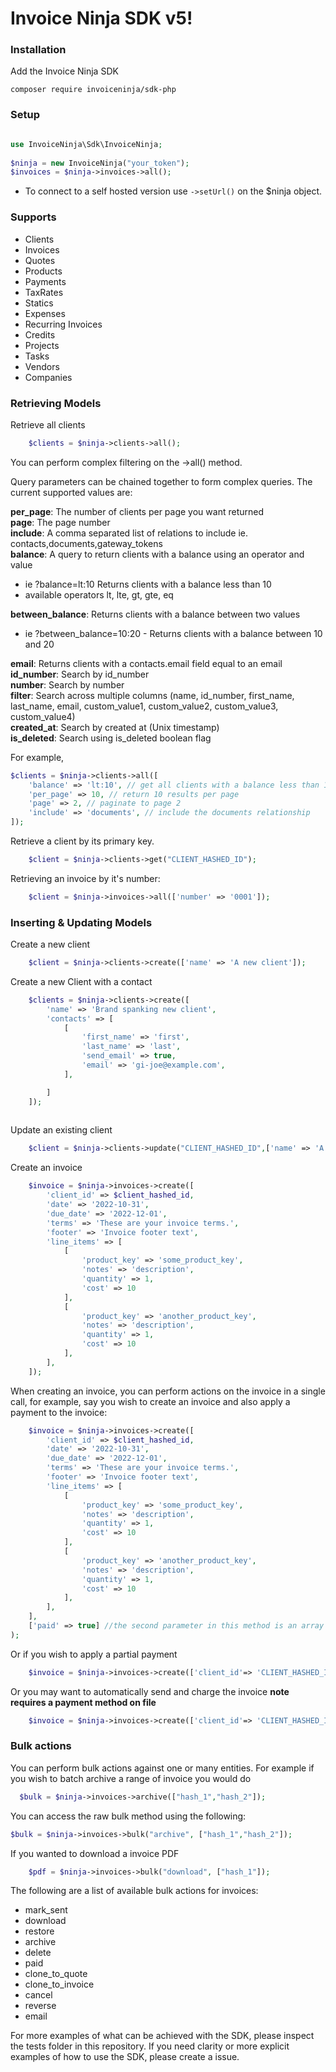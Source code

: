 # Invoice Ninja SDK v5!

### Installation

Add the Invoice Ninja SDK

    composer require invoiceninja/sdk-php

### Setup
```php

use InvoiceNinja\Sdk\InvoiceNinja;
   
$ninja = new InvoiceNinja("your_token");
$invoices = $ninja->invoices->all();

```
- To connect to a self hosted version use `->setUrl()` on the $ninja object.

### Supports

- Clients
- Invoices
- Quotes
- Products
- Payments
- TaxRates
- Statics
- Expenses
- Recurring Invoices
- Credits
- Projects
- Tasks
- Vendors
- Companies

### Retrieving Models

Retrieve all clients
```php
    $clients = $ninja->clients->all();
```

You can perform complex filtering on the ->all() method. 

Query parameters can be chained together to form complex queries. The current supported values are:

**per_page**: The number of clients per page you want returned  
**page**: The page number  
**include**: A comma separated list of relations to include ie. contacts,documents,gateway_tokens  
**balance**: A query to return clients with a balance using an operator and value
 - ie ?balance=lt:10 Returns clients with a balance less than 10  
 - available operators lt, lte, gt, gte, eq  

**between_balance**: Returns clients with a balance between two values  
 - ie ?between_balance=10:20 - Returns clients with a balance between 10 and 20  

**email**: Returns clients with a contacts.email field equal to an email  
**id_number**: Search by id_number  
**number**: Search by number  
**filter**: Search across multiple columns (name, id_number, first_name, last_name, email, custom_value1, custom_value2, custom_value3, custom_value4)  
**created_at**: Search by created at (Unix timestamp)  
**is_deleted**: Search using is_deleted boolean flag  

For example,

```php
$clients = $ninja->clients->all([
    'balance' => 'lt:10', // get all clients with a balance less than 10
    'per_page' => 10, // return 10 results per page
    'page' => 2, // paginate to page 2
    'include' => 'documents', // include the documents relationship
]);

```

Retrieve a client by its primary key.
```php
    $client = $ninja->clients->get("CLIENT_HASHED_ID");
```

Retrieving an invoice by it's number:
```php
    $client = $ninja->invoices->all(['number' => '0001']);
```

### Inserting & Updating Models

Create a new client
```php
    $client = $ninja->clients->create(['name' => 'A new client']);

```

Create a new Client with a contact
```php
    $clients = $ninja->clients->create([
        'name' => 'Brand spanking new client',
        'contacts' => [
            [
                'first_name' => 'first',
                'last_name' => 'last',
                'send_email' => true,
                'email' => 'gi-joe@example.com',
            ],

        ]
    ]);
    
```

Update an existing client
```php
    $client = $ninja->clients->update("CLIENT_HASHED_ID",['name' => 'A client with a updated name']);

```

Create an invoice
```php
    $invoice = $ninja->invoices->create([
        'client_id' => $client_hashed_id,
        'date' => '2022-10-31',
        'due_date' => '2022-12-01',
        'terms' => 'These are your invoice terms.',
        'footer' => 'Invoice footer text',
        'line_items' => [
            [
                'product_key' => 'some_product_key',
                'notes' => 'description',
                'quantity' => 1,
                'cost' => 10
            ],
            [                
                'product_key' => 'another_product_key',
                'notes' => 'description',
                'quantity' => 1,
                'cost' => 10
            ],
        ],
    ]);
```

When creating an invoice, you can perform actions on the invoice in a single call, for example, say you wish to create an invoice and also apply a payment to the invoice:

```php
    $invoice = $ninja->invoices->create([
        'client_id' => $client_hashed_id,
        'date' => '2022-10-31',
        'due_date' => '2022-12-01',
        'terms' => 'These are your invoice terms.',
        'footer' => 'Invoice footer text',
        'line_items' => [
            [
                'product_key' => 'some_product_key',
                'notes' => 'description',
                'quantity' => 1,
                'cost' => 10
            ],
            [                
                'product_key' => 'another_product_key',
                'notes' => 'description',
                'quantity' => 1,
                'cost' => 10
            ],
        ],
    ], 
    ['paid' => true] //the second parameter in this method is an array of actions ie paid,mark_sent_send_email,auto_bill
);
```
Or if you wish to apply a partial payment

```php
    $invoice = $ninja->invoices->create(['client_id'=> 'CLIENT_HASHED_ID'], ['amount_paid' => 10]);
```

Or you may want to automatically send and charge the invoice **note requires a payment method on file**
```php
    $invoice = $ninja->invoices->create(['client_id'=> 'CLIENT_HASHED_ID'], ['auto_bill' => true, 'send_email' => true]);
```


### Bulk actions

You can perform bulk actions against one or many entities. For example if you wish to batch archive a range of invoice you would do

```php
  $bulk = $ninja->invoices->archive(["hash_1","hash_2"]);
```

You can access the raw bulk method using the following:

```php  
$bulk = $ninja->invoices->bulk("archive", ["hash_1","hash_2"]);
```

If you wanted to download a invoice PDF
```php
    $pdf = $ninja->invoices->bulk("download", ["hash_1"]);
```

The following are a list of available bulk actions for invoices:

+ mark_sent
+ download
+ restore
+ archive
+ delete
+ paid
+ clone_to_quote
+ clone_to_invoice
+ cancel
+ reverse
+ email

For more examples of what can be achieved with the SDK, please inspect the tests folder in this repository. If you need clarity or more explicit examples of how to use the SDK, please create a issue.